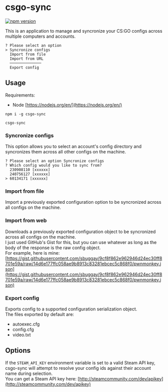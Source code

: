 # csgo-sync
[![npm version](https://badge.fury.io/js/csgo-sync.svg)](https://badge.fury.io/js/csgo-sync)

This is an application to manage and syncronize your CS:GO configs across multiple computers and accounts.

```
? Please select an option
> Syncronize configs
  Import from file
  Import from URL
  ──────────────
  Export config
```

## Usage

Requirements:
- Node [https://nodejs.org/en/](https://nodejs.org/en/)

```
npm i -g csgo-sync
```

```
csgo-sync
```

### Syncronize configs

This option allows you to select an account's config directory and syncronizes them across all other configs on the machine.

```
? Please select an option Syncronize configs
? Which config would you like to sync from?
  230908110 [xxxxxx]
  240756127 [xxxxxx]
> 60134171 [xxxxxx]
```

### Import from file

Import a previously exported configuration option to be syncronized across all configs on the machine.

### Import from web

Downloads a previously exported configuration object to be syncronized across all configs on the machine.  
I just used GitHub's Gist for this, but you can use whatever as long as the body of the response is the raw config object.  
For example, here is mine: [https://gist.githubusercontent.com/sbuggay/9cf8f862e962946d24ec30ff8701e59a/raw/14d6e177ffc058ae9b8913c83281ebcec5c868f0/pwnmonkey.json](https://gist.githubusercontent.com/sbuggay/9cf8f862e962946d24ec30ff8701e59a/raw/14d6e177ffc058ae9b8913c83281ebcec5c868f0/pwnmonkey.json)

### Export config

Exports config to a supported configuration serialization object.  
The files exported by default are:  
- autoexec.cfg
- config.cfg
- video.txt

## Options

If the `STEAM_API_KEY` environment variable is set to a valid Steam API key, csgo-sync will attempt to resolve your config ids against their account name during selection.  
You can get a Steam API key here: [http://steamcommunity.com/dev/apikey](http://steamcommunity.com/dev/apikey)